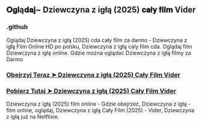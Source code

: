 ## 𝐎𝐠𝐥ą𝐝𝐚𝐣~ Dziewczyna z igłą (2025) 𝐜𝐚ł𝐲 𝐟𝐢𝐥𝐦 Vider

### .github

Oglądaj Dziewczyna z igłą (2025) cda cały film za darmo - Dziewczyna z igłą Film Online HD po polsku, Dziewczyna z igłą caly film cda. Oglądaj film Dziewczyna z igłą online. Gdzie można oglądać Dziewczyna z igłą filmy za Darmo

### [Obejrzyj Teraz ➤ Dziewczyna z igłą (2025) Cały Film Vider](https://watching4khdmovies.blogspot.com/2025/02/dziewczyna.html)

### [Pobierz Tutaj ➤ Dziewczyna z igłą (2025) Cały Film Vider](https://watching4khdmovies.blogspot.com/2025/02/dziewczyna.html)

Dziewczyna z igłą (2025) film online - Gdzie obejrzeć, Dziewczyna z igłą - film online, oglądaj, Dziewczyna z igłą Cały Film (2025) - Vider, Dziewczyna z igłą już na Netflixie.
